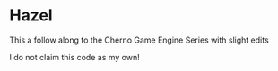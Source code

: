 # Hazel
This a follow along to the Cherno Game Engine Series with slight edits

I do not claim this code as my own!
